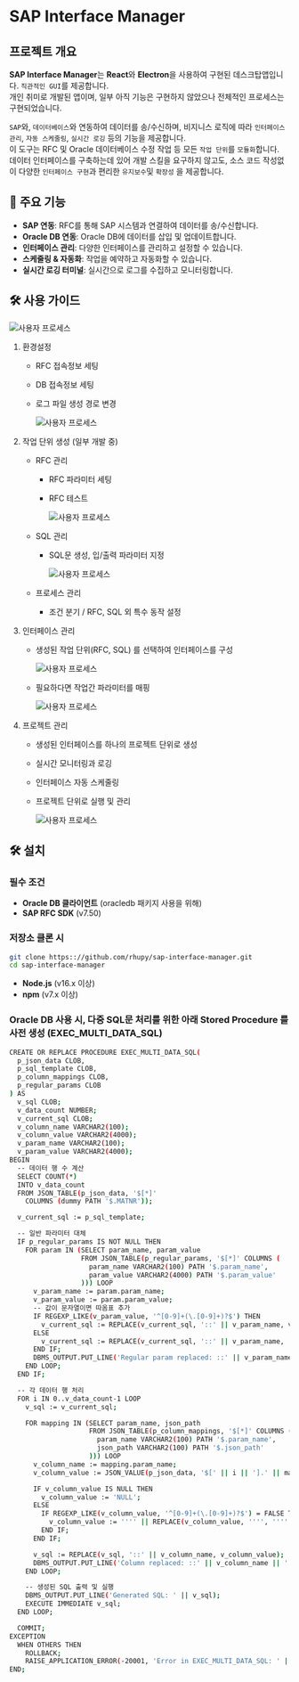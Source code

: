 # SAP Interface Manager

## 프로젝트 개요

**SAP Interface Manager**는 **React**와 **Electron**을 사용하여 구현된 데스크탑앱입니다.
`직관적인 GUI`를 제공합니다.\
개인 취미로 개발된 앱이며, 일부 아직 기능은 구현하지 않았으나 전체적인 프로세스는 구현되었습니다.

`SAP`와, `데이터베이스`와 연동하여 데이터를 송/수신하며, 비지니스 로직에 따라 `인터페이스 관리`, `자동 스케줄링`, `실시간 로깅` 등의 기능을 제공합니다.\
이 도구는 RFC 및 Oracle 데이터베이스 수정 작업 등 모든 `작업 단위`를 `모듈화`합니다.\
데이터 인터페이스를 구축하는데 있어 개발 스킬을 요구하지 않고도, 소스 코드 작성없이 다양한 `인터페이스 구현`과 편리한 `유지보수`및 `확장성` 을 제공합니다.

## 🚀 주요 기능

- **SAP 연동**: RFC를 통해 SAP 시스템과 연결하여 데이터를 송/수신합니다.
- **Oracle DB 연동**: Oracle DB에 데이터를 삽입 및 업데이트합니다.
- **인터페이스 관리**: 다양한 인터페이스를 관리하고 설정할 수 있습니다.
- **스케줄링 & 자동화**: 작업을 예약하고 자동화할 수 있습니다.
- **실시간 로깅 터미널**: 실시간으로 로그를 수집하고 모니터링합니다.

## 🛠️ 사용 가이드

![사용자 프로세스](public/guide.png)

1. 환경설정

   - RFC 접속정보 세팅
   - DB 접속정보 세팅
   - 로그 파일 생성 경로 변경

     ![사용자 프로세스](public/config.png)

2. 작업 단위 생성 (일부 개발 중)

   - RFC 관리

     - RFC 파라미터 세팅
     - RFC 테스트

       ![사용자 프로세스](public/rfc.png)

   - SQL 관리

     - SQL문 생성, 입/출력 파라미터 지정

       ![사용자 프로세스](public/sql.png)

   - 프로세스 관리
     - 조건 분기 / RFC, SQL 외 특수 동작 설정

3. 인터페이스 관리

   - 생성된 작업 단위(RFC, SQL) 를 선택하여 인터페이스를 구성

     ![사용자 프로세스](public/if.png)

   - 필요하다면 작업간 파라미터를 매핑

     ![사용자 프로세스](public/if2.png)

4. 프로젝트 관리

   - 생성된 인터페이스를 하나의 프로젝트 단위로 생성
   - 실시간 모니터링과 로깅
   - 인터페이스 자동 스케줄링
   - 프로젝트 단위로 실행 및 관리

     ![사용자 프로세스](public/prj.gif)

## 🛠️ 설치

### 필수 조건

- **Oracle DB 클라이언트** (oracledb 패키지 사용을 위해)
- **SAP RFC SDK** (v7.50)

### 저장소 클론 시

```bash
git clone https:://github.com/rhupy/sap-interface-manager.git
cd sap-interface-manager
```

- **Node.js** (v16.x 이상)
- **npm** (v7.x 이상)

### Oracle DB 사용 시, 다중 SQL문 처리를 위한 아래 Stored Procedure 를 사전 생성 (EXEC_MULTI_DATA_SQL)

```bash
CREATE OR REPLACE PROCEDURE EXEC_MULTI_DATA_SQL(
  p_json_data CLOB,
  p_sql_template CLOB,
  p_column_mappings CLOB,
  p_regular_params CLOB
) AS
  v_sql CLOB;
  v_data_count NUMBER;
  v_current_sql CLOB;
  v_column_name VARCHAR2(100);
  v_column_value VARCHAR2(4000);
  v_param_name VARCHAR2(100);
  v_param_value VARCHAR2(4000);
BEGIN
  -- 데이터 행 수 계산
  SELECT COUNT(*)
  INTO v_data_count
  FROM JSON_TABLE(p_json_data, '$[*]'
    COLUMNS (dummy PATH '$.MATNR'));

  v_current_sql := p_sql_template;

  -- 일반 파라미터 대체
  IF p_regular_params IS NOT NULL THEN
    FOR param IN (SELECT param_name, param_value
                  FROM JSON_TABLE(p_regular_params, '$[*]' COLUMNS (
                    param_name VARCHAR2(100) PATH '$.param_name',
                    param_value VARCHAR2(4000) PATH '$.param_value'
                  ))) LOOP
      v_param_name := param.param_name;
      v_param_value := param.param_value;
      -- 값이 문자열이면 따옴표 추가
      IF REGEXP_LIKE(v_param_value, '^[0-9]+(\.[0-9]+)?$') THEN
        v_current_sql := REPLACE(v_current_sql, '::' || v_param_name, v_param_value);
      ELSE
        v_current_sql := REPLACE(v_current_sql, '::' || v_param_name, '''' || REPLACE(v_param_value, '''', '''''') || '''');
      END IF;
      DBMS_OUTPUT.PUT_LINE('Regular param replaced: ::' || v_param_name || ' -> ' || v_param_value);
    END LOOP;
  END IF;

  -- 각 데이터 행 처리
  FOR i IN 0..v_data_count-1 LOOP
    v_sql := v_current_sql;

    FOR mapping IN (SELECT param_name, json_path
                    FROM JSON_TABLE(p_column_mappings, '$[*]' COLUMNS (
                      param_name VARCHAR2(100) PATH '$.param_name',
                      json_path VARCHAR2(100) PATH '$.json_path'
                    ))) LOOP
      v_column_name := mapping.param_name;
      v_column_value := JSON_VALUE(p_json_data, '$[' || i || '].' || mapping.json_path);

      IF v_column_value IS NULL THEN
        v_column_value := 'NULL';
      ELSE
        IF REGEXP_LIKE(v_column_value, '^[0-9]+(\.[0-9]+)?$') = FALSE THEN
          v_column_value := '''' || REPLACE(v_column_value, '''', '''''') || '''';
        END IF;
      END IF;

      v_sql := REPLACE(v_sql, '::' || v_column_name, v_column_value);
      DBMS_OUTPUT.PUT_LINE('Column replaced: ::' || v_column_name || ' -> ' || v_column_value);
    END LOOP;

    -- 생성된 SQL 출력 및 실행
    DBMS_OUTPUT.PUT_LINE('Generated SQL: ' || v_sql);
    EXECUTE IMMEDIATE v_sql;
  END LOOP;

  COMMIT;
EXCEPTION
  WHEN OTHERS THEN
    ROLLBACK;
    RAISE_APPLICATION_ERROR(-20001, 'Error in EXEC_MULTI_DATA_SQL: ' || SQLERRM);
END;
```
